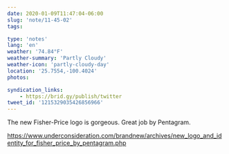 ```yaml
---
date: 2020-01-09T11:47:04-06:00
slug: 'note/11-45-02'
tags:

type: 'notes'
lang: 'en'
weather: '74.84°F'
weather-summary: 'Partly Cloudy'
weather-icon: 'partly-cloudy-day'
location: '25.7554,-100.4024'
photos:

syndication_links:
    - https://brid.gy/publish/twitter
tweet_id: '1215329035426856966'
---
```

The new Fisher-Price logo is gorgeous. Great job by Pentagram. 

https://www.underconsideration.com/brandnew/archives/new_logo_and_identity_for_fisher_price_by_pentagram.php